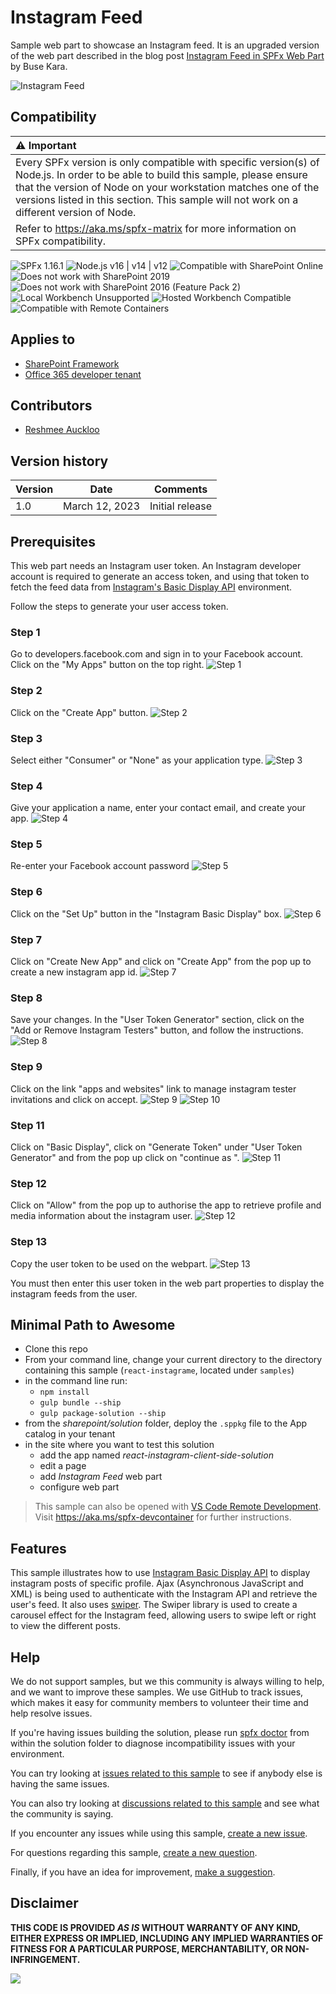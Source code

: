 # Instagram Feed

  Sample web part to showcase an Instagram feed. It is an upgraded version of the web part described in the blog post [Instagram Feed in SPFx Web Part](https://medium.com/arfitect/instagram-feed-in-spfx-web-part-61f76fe1ded4) by Buse Kara.

![Instagram Feed](./assets/instagram-feed.png)

## Compatibility

| :warning: Important          |
|:---------------------------|
| Every SPFx version is only compatible with specific version(s) of Node.js. In order to be able to build this sample, please ensure that the version of Node on your workstation matches one of the versions listed in this section. This sample will not work on a different version of Node.|
|Refer to <https://aka.ms/spfx-matrix> for more information on SPFx compatibility.   |

![SPFx 1.16.1](https://img.shields.io/badge/SPFx-1.16.1-green.svg)
![Node.js v16 | v14 | v12](https://img.shields.io/badge/Node.js-v16%20%7C%20v14%20%7C%20v12-green.svg)
![Compatible with SharePoint Online](https://img.shields.io/badge/SharePoint%20Online-Compatible-green.svg)
![Does not work with SharePoint 2019](https://img.shields.io/badge/SharePoint%20Server%202019-Incompatible-red.svg "SharePoint Server 2019 requires SPFx 1.4.1 or lower")
![Does not work with SharePoint 2016 (Feature Pack 2)](https://img.shields.io/badge/SharePoint%20Server%202016%20(Feature%20Pack%202)-Incompatible-red.svg "SharePoint Server 2016 Feature Pack 2 requires SPFx 1.1")
![Local Workbench Unsupported](https://img.shields.io/badge/Local%20Workbench-Unsupported-red.svg "Local workbench is no longer available as of SPFx 1.13 and above")
![Hosted Workbench Compatible](https://img.shields.io/badge/Hosted%20Workbench-Compatible-green.svg)
![Compatible with Remote Containers](https://img.shields.io/badge/Remote%20Containers-Compatible-green.svg)

## Applies to

* [SharePoint Framework](https://learn.microsoft.com/sharepoint/dev/spfx/sharepoint-framework-overview)
* [Office 365 developer tenant](https://learn.microsoft.com/sharepoint/dev/spfx/set-up-your-developer-tenant)

## Contributors

* [Reshmee Auckloo](https://github.com/reshmee011)

## Version history

Version|Date|Comments
-------|----|--------
1.0|March 12, 2023|Initial release

## Prerequisites

This web part needs an Instagram user token. An Instagram developer account is required to generate an access token, and using that token to fetch the feed data from [Instagram's Basic Display API](https://developers.facebook.com/docs/instagram-basic-display-api/overview#instagram-user-access-tokens) environment.

Follow the steps to generate your user access token.

### Step 1

Go to developers.facebook.com and sign in to your Facebook account. Click on the "My Apps" button on the top right.
![Step 1](./assets/usertoken-step1.png)

### Step 2

Click on the "Create App" button.
![Step 2](./assets/usertoken-step2.png)

### Step 3

Select either "Consumer" or "None" as your application type.
![Step 3](./assets/usertoken-step3.png)

### Step 4

Give your application a name, enter your contact email, and create your app.
![Step 4](./assets/usertoken-step4.png)

### Step 5

Re-enter your Facebook account password
![Step 5](./assets/usertoken-step5.png)

### Step 6

Click on the "Set Up" button in the "Instagram Basic Display" box.
![Step 6](./assets/usertoken-step6.png)

### Step 7

Click on "Create New App" and click on "Create App" from the pop up to create a new instagram app id.
![Step 7](./assets/usertoken-step7.png)

### Step 8

Save your changes. In the "User Token Generator" section, click on the "Add or Remove Instagram Testers" button, and follow the instructions.
![Step 8](./assets/usertoken-step8.png)

### Step 9

Click on the link "apps and websites" link to manage instagram tester invitations and click on accept.
![Step 9](./assets/usertoken-step9.png)
![Step 10](./assets/usertoken-step10.png)

### Step 11

Click on "Basic Display", click on "Generate Token" under "User Token Generator" and from the pop up click on "continue as <testername>".
![Step 11](./assets/usertoken-step11.png)

### Step 12

Click on "Allow" from the pop up to authorise the app to retrieve profile and media information about the instagram user.
![Step 12](./assets/usertoken-step12.png)

### Step 13

Copy the user token to be used on the webpart.
![Step 13](./assets/usertoken-step13.png)

You must then enter this user token in the web part properties to display the instagram feeds from the user.

## Minimal Path to Awesome

* Clone this repo
* From your command line, change your current directory to the directory containing this sample (`react-instagrame`, located under `samples`)
* in the command line run:
  * `npm install`
  * `gulp bundle --ship`
  * `gulp package-solution --ship`
* from the _sharepoint/solution_ folder, deploy the `.sppkg` file to the App catalog in your tenant
* in the site where you want to test this solution
  * add the app named _react-instagram-client-side-solution_
  * edit a page
  * add _Instagram Feed_ web part
  * configure web part

> This sample can also be opened with [VS Code Remote Development](https://code.visualstudio.com/docs/remote/remote-overview). Visit <https://aka.ms/spfx-devcontainer> for further instructions.

## Features

This sample illustrates how to use [Instagram Basic Display API](https://developers.facebook.com/docs/instagram-basic-display-api) to display instagram posts of specific profile. Ajax (Asynchronous JavaScript and XML) is being used to authenticate with the Instagram API and retrieve the user's feed.
It also uses [swiper](https://www.npmjs.com/package/swiper). The Swiper library is used to create a carousel effect for the Instagram feed, allowing users to swipe left or right to view the different posts.

## Help

We do not support samples, but we this community is always willing to help, and we want to improve these samples. We use GitHub to track issues, which makes it easy for  community members to volunteer their time and help resolve issues.

If you're having issues building the solution, please run [spfx doctor](https://pnp.github.io/cli-microsoft365/cmd/spfx/spfx-doctor/) from within the solution folder to diagnose incompatibility issues with your environment.

You can try looking at [issues related to this sample](https://github.com/pnp/sp-dev-fx-webparts/issues?q=label%3A%22sample%3A%20react-instagram") to see if anybody else is having the same issues.

You can also try looking at [discussions related to this sample](https://github.com/pnp/sp-dev-fx-webparts/discussions?discussions_q=react-instagram) and see what the community is saying.

If you encounter any issues while using this sample, [create a new issue](https://github.com/pnp/sp-dev-fx-webparts/issues/new?assignees=&labels=Needs%3A+Triage+%3Amag%3A%2Ctype%3Abug-suspected%2Csample%3A%20react-instagram&template=bug-report.yml&sample=react-instagram&authors=@AJIXuMuK&title=react-instagram%20-%20).

For questions regarding this sample, [create a new question](https://github.com/pnp/sp-dev-fx-webparts/issues/new?assignees=&labels=Needs%3A+Triage+%3Amag%3A%2Ctype%3Aquestion%2Csample%3A%20react-instagram&template=question.yml&sample=react-instagram&authors=@AJIXuMuK&title=react-instagram%20-%20).

Finally, if you have an idea for improvement, [make a suggestion](https://github.com/pnp/sp-dev-fx-webparts/issues/new?assignees=&labels=Needs%3A+Triage+%3Amag%3A%2Ctype%3Aenhancement%2Csample%3A%20react-instagram&template=question.yml&sample=react-instagram&authors=@AJIXuMuK&title=react-instagram%20-%20).

## Disclaimer

**THIS CODE IS PROVIDED _AS IS_ WITHOUT WARRANTY OF ANY KIND, EITHER EXPRESS OR IMPLIED, INCLUDING ANY IMPLIED WARRANTIES OF FITNESS FOR A PARTICULAR PURPOSE, MERCHANTABILITY, OR NON-INFRINGEMENT.**

<img src="https://pnptelemetry.azurewebsites.net/sp-dev-fx-webparts/samples/react-instagram" />
